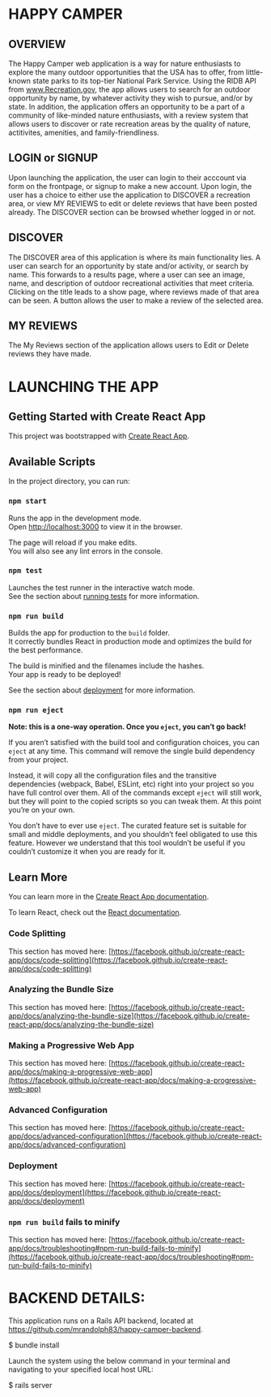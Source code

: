 # HAPPY CAMPER
## OVERVIEW 

The Happy Camper web application is a way for nature enthusiasts to explore the many outdoor opportunities that the USA has to offer, from little-known state parks to its top-tier National Park Service. Using the RIDB API from www.Recreation.gov, the app allows users to search for an outdoor opportunity by name, by whatever activity they wish to pursue, and/or by state. In addition, the application offers an opportunity to be a part of a community of like-minded nature enthusiasts, with a review system that allows users to discover or rate recreation areas by the quality of nature, actitivites, amenities, and family-friendliness.    

## LOGIN or SIGNUP

Upon launching the application, the user can login to their acccount via form on the frontpage, or signup to make a new account. Upon login, the user has a choice to either use the application to DISCOVER a recreation area, or view MY REVIEWS to edit or delete reviews that have been posted already. The DISCOVER section can be browsed whether logged in or not. 

## DISCOVER

The DISCOVER area of this application is where its main functionality lies. A user can search for an opportunity by state and/or activity, or search by name. This forwards to a results page, where a user can see an image, name, and description of outdoor recreational activities that meet criteria. Clicking on the title leads to a show page, where reviews made of that area can be seen. A button allows the user to make a review of the selected area. 

## MY REVIEWS

The My Reviews section of the application allows users to Edit or Delete reviews they have made.

# LAUNCHING THE APP

## Getting Started with Create React App

This project was bootstrapped with [Create React App](https://github.com/facebook/create-react-app).

## Available Scripts

In the project directory, you can run:

### `npm start`

Runs the app in the development mode.\
Open [http://localhost:3000](http://localhost:3000) to view it in the browser.

The page will reload if you make edits.\
You will also see any lint errors in the console.

### `npm test`

Launches the test runner in the interactive watch mode.\
See the section about [running tests](https://facebook.github.io/create-react-app/docs/running-tests) for more information.

### `npm run build`

Builds the app for production to the `build` folder.\
It correctly bundles React in production mode and optimizes the build for the best performance.

The build is minified and the filenames include the hashes.\
Your app is ready to be deployed!

See the section about [deployment](https://facebook.github.io/create-react-app/docs/deployment) for more information.

### `npm run eject`

**Note: this is a one-way operation. Once you `eject`, you can’t go back!**

If you aren’t satisfied with the build tool and configuration choices, you can `eject` at any time. This command will remove the single build dependency from your project.

Instead, it will copy all the configuration files and the transitive dependencies (webpack, Babel, ESLint, etc) right into your project so you have full control over them. All of the commands except `eject` will still work, but they will point to the copied scripts so you can tweak them. At this point you’re on your own.

You don’t have to ever use `eject`. The curated feature set is suitable for small and middle deployments, and you shouldn’t feel obligated to use this feature. However we understand that this tool wouldn’t be useful if you couldn’t customize it when you are ready for it.

## Learn More

You can learn more in the [Create React App documentation](https://facebook.github.io/create-react-app/docs/getting-started).

To learn React, check out the [React documentation](https://reactjs.org/).

### Code Splitting

This section has moved here: [https://facebook.github.io/create-react-app/docs/code-splitting](https://facebook.github.io/create-react-app/docs/code-splitting)

### Analyzing the Bundle Size

This section has moved here: [https://facebook.github.io/create-react-app/docs/analyzing-the-bundle-size](https://facebook.github.io/create-react-app/docs/analyzing-the-bundle-size)

### Making a Progressive Web App

This section has moved here: [https://facebook.github.io/create-react-app/docs/making-a-progressive-web-app](https://facebook.github.io/create-react-app/docs/making-a-progressive-web-app)

### Advanced Configuration

This section has moved here: [https://facebook.github.io/create-react-app/docs/advanced-configuration](https://facebook.github.io/create-react-app/docs/advanced-configuration)

### Deployment

This section has moved here: [https://facebook.github.io/create-react-app/docs/deployment](https://facebook.github.io/create-react-app/docs/deployment)

### `npm run build` fails to minify

This section has moved here: [https://facebook.github.io/create-react-app/docs/troubleshooting#npm-run-build-fails-to-minify](https://facebook.github.io/create-react-app/docs/troubleshooting#npm-run-build-fails-to-minify)


# BACKEND DETAILS:
This application runs on a Rails API backend, located at https://github.com/mrandolph83/happy-camper-backend. 

$ bundle install

Launch the system using the below command in your terminal and navigating to your specified local host URL:

$ rails server
